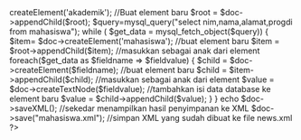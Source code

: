 <?php 
    $username = "root";                     //username yang dipakai
    $password= "";                          //password yang dipakai
    $db = "akademik";                            //database yang dipakai
    mysql_connect("localhost",$username,$password) or die("koneksi ke MySQL gagal");
    mysql_select_db($db) or die ("koneksi ke dataBase gagal");
   
    $doc = new DomDocument('1.0');                              //memanggil DOMDocument Class
    $root = $doc->createElement('akademik');                      //Buat element baru <mahasiswa>
    $root = $doc->appendChild($root);                        
  
    $query=mysql_query("select nim,nama,alamat,progdi from mahasiswa");         
    while ( $get_data = mysql_fetch_object($query)) 
    {
        $item= $doc->createElement('mahasiswa');                 //buat element baru <item>
        $item = $root->appendChild($item);                  //masukkan sebagai anak dari element <news>
        foreach($get_data as $fieldname => $fieldvalue)  
        {  
            $child = $doc->createElement($fieldname);      //buat element baru <nama_kolom_tabel>
            $child = $item->appendChild($child);           //masukkan sebagai anak dari element <item>
         
            $value = $doc->createTextNode($fieldvalue);    //tambahkan isi data database ke element baru
            $value = $child->appendChild($value);
        }  
    }
    echo $doc->saveXML();   //sekedar menampilkan hasil penyimpanan ke XML
    $doc->save("mahasiswa.xml");   //simpan XML yang sudah dibuat ke file news.xml
?>
